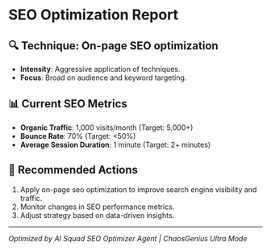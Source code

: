 # SEO Optimization Report

## 🔍 Technique: On-page SEO optimization

- **Intensity**: Aggressive application of techniques.
- **Focus**: Broad on audience and keyword targeting.

## 📊 Current SEO Metrics

- **Organic Traffic**: 1,000 visits/month (Target: 5,000+)
- **Bounce Rate**: 70% (Target: <50%)
- **Average Session Duration**: 1 minute (Target: 2+ minutes)

## 🚀 Recommended Actions

1. Apply on-page seo optimization to improve search engine visibility and traffic.
2. Monitor changes in SEO performance metrics.
3. Adjust strategy based on data-driven insights.

---

*Optimized by AI Squad SEO Optimizer Agent | ChaosGenius Ultra Mode*
